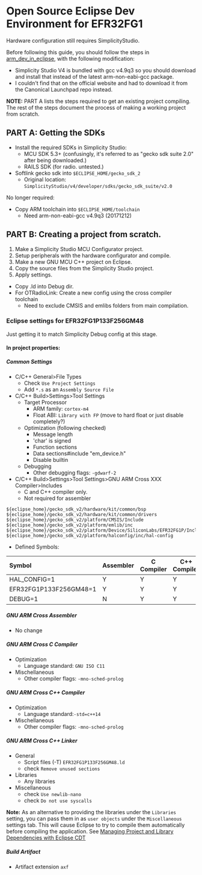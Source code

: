 # Open Source Eclipse Dev Environment for EFR32FG1
Hardware configuration still requires SimplicityStudio.

Before following this guide, you should follow the steps in [arm_dev_in_eclipse](arm_dev_in_eclipse.md), with the following modification:
- Simplicity Studio V4 is bundled with gcc v4.9q3 so you should download and install that instead of the latest arm-non-eabi-gcc package.
- I couldn't find that on the official website and had to download it from the Canonical Launchpad repo instead.


**NOTE:** PART A lists the steps required to get an existing project compiling. The rest of the steps document the process of making a working project from scratch.

## PART A: Getting the SDKs
- Install the required SDKs in Simplicity Studio:
    - MCU SDK 5.3+ (confusingly, it's referred to as "gecko sdk suite 2.0" after being downloaded.)
    - RAILS SDK (for radio. untested.)
- Softlink gecko sdk into `$ECLIPSE_HOME/gecko_sdk_2`
    - Original location: `SimplicityStudio/v4/developer/sdks/gecko_sdk_suite/v2.0`
    
    
No longer required:   
 - Copy ARM toolchain into `$ECLIPSE_HOME/toolchain`
    - Need arm-non-eabi-gcc v4.9q3 (20171212)


## PART B: Creating a project from scratch.
1. Make a Simplicity Studio MCU Configurator project.
1. Setup peripherals with the hardware configurator and compile.
1. Make a new GNU MCU C++ project on Eclipse.
1. Copy the source files from the Simplicity Studio project.
1. Apply settings.


* Copy <part-name>.ld into Debug dir.
* For OTRadioLink: Create a new config using the cross compiler toolchain
    - Need to exclude CMSIS and emlibs folders from main compilation.

### Eclipse settings for EFR32FG1P133F256GM48
Just getting it to match Simplicity Debug config at this stage.

#### In project properties:
##### Common Settings
- C/C++ General>File Types
    - Check `Use Project Settings`
    - Add `*.s` as an `Assembly Source File`
- C/C++ Build>Settings>Tool Settings
    - Target Processor
        - ARM family: `cortex-m4`
        - Float ABI: `Library with FP` (move to hard float or just disable completely?)
    - Optimization (following checked)
        - Message length
        - 'char' is signed
        - Function sections
        - Data sections#include "em_device.h"
        - Disable builtin
    - Debugging
        - Other debugging flags: `-gdwarf-2`
- C/C++ Build>Settings>Tool Settings>GNU ARM Cross XXX Compiler>Includes
    - C and C++ compiler only.
    - Not required for assembler
```
${eclipse_home}/gecko_sdk_v2/hardware/kit/common/bsp
${eclipse_home}/gecko_sdk_v2/hardware/kit/common/drivers
${eclipse_home}/gecko_sdk_v2/platform/CMSIS/Include
${eclipse_home}/gecko_sdk_v2/platform/emlib/inc
${eclipse_home}/gecko_sdk_v2/platform/Device/SiliconLabs/EFR32FG1P/Include
${eclipse_home}/gecko_sdk_v2/platform/halconfig/inc/hal-config
```

- Defined Symbols:

| Symbol | Assembler | C Compiler | C++ Compiler|
| :--- | --- | --- | --- |
| HAL_CONFIG=1 | Y | Y | Y |
| EFR32FG1P133F256GM48=1 | Y | Y | Y |
| DEBUG=1 | N | Y | Y |


##### GNU ARM Cross Assembler
- No change


##### GNU ARM Cross C Compiler
- Optimization
    - Language standard: `GNU ISO C11`
- Mischellaneous
    - Other compiler flags: `-mno-sched-prolog`

##### GNU ARM Cross C++ Compiler
- Optimization
    - Language standard:`-std=c++14`
- Mischellaneous
    - Other compiler flags: `-mno-sched-prolog`

##### GNU ARM Cross C++ Linker
- General
    - Script files (-T) `EFR32FG1P133F256GM48.ld`
    - check `Remove unused sections`
- Libraries
    - Any libraries
- Miscellaneous
    - check `Use newlib-nano`
    - check `Do not use syscalls`

**Note:** As an alternative to providing the libraries under the `Libraries` setting, you can pass them in as `user objects` under the `Miscellaneous` settings tab. This will cause Eclipse to try to compile them automatically before compiling the application. See [Managing Project and Library Dependencies with Eclipse CDT](https://mcuoneclipse.com/2017/09/19/managing-project-and-library-dependencies-with-eclipse-cdt/)

##### Build Artifact
- Artifact extension `axf`


